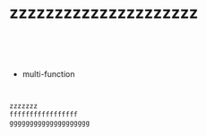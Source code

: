 # zzzzzzzzzzzzzzzzzzzzz
&nbsp;  
&nbsp;  
&nbsp;



- multi-function
```c++


zzzzzzz
fffffffffffffffff
gggggggggggggggggggg
```

